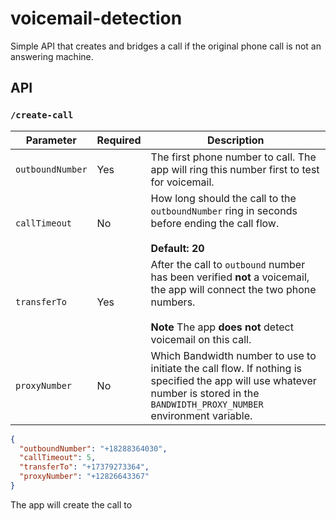 # voicemail-detection
Simple API that creates and bridges a call if the original phone call is not an answering machine.



## API

### `/create-call`

| Parameter | Required | Description |
|--|--|--|
| `outboundNumber` | Yes | The first phone number to call. The app will ring this number first to test for voicemail. |
| `callTimeout` | No | How long should the call to the `outboundNumber` ring in seconds before ending the call flow. <br> <br> **Default: 20**|
| `transferTo` | Yes | After the call to `outbound` number has been verified **not** a voicemail, the app will connect the two phone numbers.  <br><br> **Note** The app **does not** detect voicemail on this call.
| `proxyNumber` | No | Which Bandwidth number to use to initiate the call flow.  If nothing is specified the app will use whatever number is stored in the `BANDWIDTH_PROXY_NUMBER` environment variable. |

```json
{
  "outboundNumber": "+18288364030",
  "callTimeout": 5,
  "transferTo": "+17379273364",
  "proxyNumber": "+12826643367"
}
```

The app will create the call to